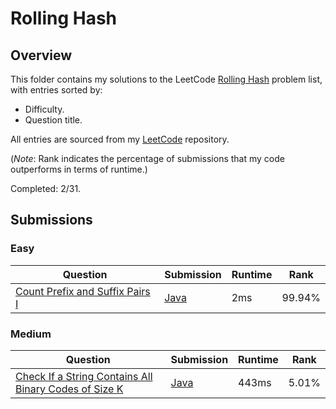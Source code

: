 # Rolling Hash

## Overview
This folder contains my solutions to the LeetCode [Rolling Hash](https://leetcode.com/problem-list/rolling-hash/) problem list,
with entries sorted by:
- Difficulty.
- Question title.

All entries are sourced from my [LeetCode](https://github.com/shumarb/leetcode) repository.

(*Note*: Rank indicates the percentage of submissions that my code outperforms in terms of runtime.)

Completed: 2/31.

## Submissions
### Easy
| Question                                                                                                                                                  | Submission                                                                                                         | Runtime | Rank   |
|-----------------------------------------------------------------------------------------------------------------------------------------------------------|--------------------------------------------------------------------------------------------------------------------|---------|--------|
| [Count Prefix and Suffix Pairs I](https://leetcode.com/problems/count-prefix-and-suffix-pairs-i/description/)                                             | [Java](https://github.com/shumarb/leetcode/blob/main/submissions/CountPrefixAndSuffixPairsOne.java)                | 2ms     | 99.94% |

### Medium
| Question                                                                                                                                                  | Submission                                                                                                         | Runtime | Rank   |
|-----------------------------------------------------------------------------------------------------------------------------------------------------------|--------------------------------------------------------------------------------------------------------------------|---------|--------|
| [Check If a String Contains All Binary Codes of Size K](https://leetcode.com/problems/check-if-a-string-contains-all-binary-codes-of-size-k/description/) | [Java](https://github.com/shumarb/leetcode/blob/main/submissions/CheckIfAStringContainsAllBinaryCodesOfSizeK.java) | 443ms   | 5.01%  |
